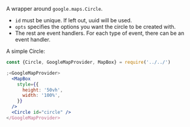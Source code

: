 A wrapper around `google.maps.Circle`.

- `id` must be unique. If left out, uuid will be used.
- `opts` specifies the options you want the circle to be created with.
- The rest are event handlers. For each type of event, there can be an event
  handler.

A simple Circle:

```jsx
const {Circle, GoogleMapProvider, MapBox} = require('../../')

;<GoogleMapProvider>
  <MapBox
    style={{
      height: '50vh',
      width: '100%',
    }}
  />
  <Circle id="circle" />
</GoogleMapProvider>
```
